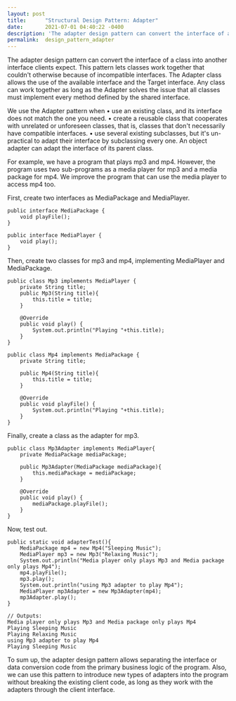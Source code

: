 ```yaml
---
layout: post
title:      "Structural Design Pattern: Adapter"
date:       2021-07-01 04:40:22 -0400
description: 'The adapter design pattern can convert the interface of a class into another interface clients expect. This pattern lets classes work together that couldn't otherwise...'
permalink:  design_pattern_adapter
---
```


The adapter design pattern can convert the interface of a class into another interface clients expect. This pattern lets classes work together that couldn't otherwise because of incompatible interfaces.  The Adapter class allows the use of the available interface and the Target interface.  Any class can work together as long as the Adapter solves the issue that all classes must implement every method defined by the shared interface.

We use the Adapter pattern when
• use an existing class, and its interface does not match the one you need.
• create a reusable class that cooperates with unrelated or unforeseen classes, that is, classes that don't necessarily have compatible interfaces.
• use several existing subclasses, but it's un- practical to adapt their interface by subclassing every one. An object adapter can adapt the interface of its parent class.

For example, we have a program that plays mp3 and mp4. However, the program uses two sub-programs as a media player for mp3 and a media package for mp4. We improve the program that can use the media player to access mp4 too.

First, create two interfaces as MediaPackage and MediaPlayer.

```
public interface MediaPackage {
    void playFile();
}
```

```
public interface MediaPlayer {
    void play();
}
```

Then, create two classes for mp3 and mp4, implementing MediaPlayer and MediaPackage.

```
public class Mp3 implements MediaPlayer {
    private String title;
    public Mp3(String title){
        this.title = title;
    }

    @Override
    public void play() {
        System.out.println("Playing "+this.title);
    }
}
```

```
public class Mp4 implements MediaPackage {
    private String title;

    public Mp4(String title){
        this.title = title;
    }

    @Override
    public void playFile() {
        System.out.println("Playing "+this.title);
    }
}
```

Finally, create a class as the adapter for mp3.

```
public class Mp3Adapter implements MediaPlayer{
    private MediaPackage mediaPackage;

    public Mp3Adapter(MediaPackage mediaPackage){
        this.mediaPackage = mediaPackage;
    }

    @Override
    public void play() {
        mediaPackage.playFile();
    }
}
```

Now, test out.

```
public static void adapterTest(){
    MediaPackage mp4 = new Mp4("Sleeping Music");
    MediaPlayer mp3 = new Mp3("Relaxing Music");
    System.out.println("Media player only plays Mp3 and Media package only plays Mp4");
    mp4.playFile();
    mp3.play();
    System.out.println("using Mp3 adapter to play Mp4");
    MediaPlayer mp3Adapter = new Mp3Adapter(mp4);
    mp3Adapter.play();
}
```
```
// Outputs:
Media player only plays Mp3 and Media package only plays Mp4
Playing Sleeping Music
Playing Relaxing Music
using Mp3 adapter to play Mp4
Playing Sleeping Music
```

To sum up, the adapter design pattern allows separating the interface or data conversion code from the primary business logic of the program. Also, we can use this pattern to introduce new types of adapters into the program without breaking the existing client code, as long as they work with the adapters through the client interface.
